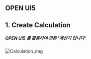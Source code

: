 ## OPEN UI5

## 1. Create Calculation
##### OPEN UI5 를 활용하여 만든 '계산기 입니다'

![Calculation_img](https://user-images.githubusercontent.com/50346243/72324501-75852d80-36ee-11ea-8745-3073c01e47a0.PNG)
